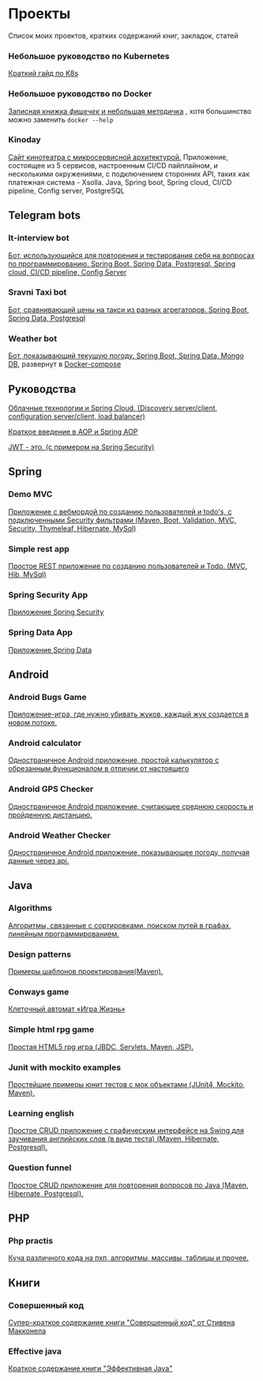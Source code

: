 # Проекты
Список моих проектов, кратких содержаний книг, закладок, статей

### Небольшое руководство по Kubernetes
[Краткий гайд по K8s](//github.com/Firsss21/kubernetes-guide)

### Небольшое руководство по Docker
[Записная книжка *фишечек* и небольшая методичка](//github.com/Firsss21/docker-guide) , хотя большинство можно заменить `docker --help`

### Kinoday 
[Сайт кинотеатра с микросервисной архитектурой.](//github.com/Firsss21/kinoday_front) Приложение, состоящее из 5 сервисов, настроенным CI/CD пайплайном, и несколькими окружениями, с подключением сторонних API, таких как платежная система - Xsolla. Java, Spring boot, Spring cloud, CI/CD pipeline, Config server, PostgreSQL

## Telegram bots

### It-interview bot

[Бот, использующийся для повторения и тестирования себя на вопросах по программированию. Spring Boot, Spring Data, Postgresql, Spring cloud, CI/CD pipeline, Config Server](//github.com/Firsss21/Learning-telegram-bot) 

### Sravni Taxi bot

[Бот, сравнивающий цены на такси из разных агрегаторов. Spring Boot, Spring Data, Postgresql](//github.com/Firsss21/sravniTaxiBot) 

### Weather bot 
[Бот, показывающий текущую погоду. Spring Boot, Spring Data, Mongo DB](//github.com/Firsss21/chatWeatherBot), развернут в [Docker-compose](//github.com/Firsss21/weatherbotdocker)

## Руководства

[Облачные технологии и Spring Cloud. (Discovery server/client, configuration server/client, load balancer)](https://github.com/Firsss21/cloud)

[Краткое введение в AOP и Spring AOP](https://github.com/Firsss21/aop)

[JWT - это. (с примером на Spring Security)](https://github.com/Firsss21/JWT)

## Spring

### Demo MVC

[Приложение с вебмордой по созданию пользователей и todo's, с подключенными Security фильтрами (Maven, Boot, Validation, MVC, Security, Thymeleaf, Hibernate, MySql)](//github.com/Firsss21/demoMVC)

### Simple rest app

[Простое REST приложение по созданию пользователей и Todo. (MVC, Hib, MySql)](//github.com/Firsss21/simpleRestApp)

### Spring Security App

[Приложение Spring Security](//github.com/Firsss21/springSecurity)

### Spring Data App

[Приложение Spring Data](//github.com/Firsss21/springData)

## Android

### Android Bugs Game

[Приложение-игра, где нужно убивать жуков, каждый жук создается в новом потоке.](//github.com/Firsss21/bugs)

### Android calculator

[Одностраничное Android приложение, простой калькулятор с обрезанным функционалом в отличии от настоящего](//github.com/Firsss21/simple_calculator)

### Android GPS Checker 

[Одностраничное Android приложение, считающее среднюю скорость и пройденную дистанцию.](//github.com/Firsss21/projects/tree/master/Android_GPScheck)

### Android Weather Checker

[Одностраничное Android приложение, показывающее погоду, получая данные через api.](//github.com/Firsss21/projects/tree/master/Android_WeatherChecker)

## Java

### Algorithms 

[Алгоритмы, связанные с сортировками, поиском путей в графах, линейным программированием.](//github.com/Firsss21/algorithms/)

### Design patterns

[Примеры шаблонов проектирования(Maven).](//github.com/Firsss21/design_patterns_examples)

### Conways game

[Клеточный автомат «Игра Жизнь»](//github.com/Firsss21/ConwaysGame)

### Simple html rpg game

[Простая HTML5 rpg игра (JBDC, Servlets, Maven, JSP).](//github.com/Firsss21/simple_html_rpg_game)

### Junit with mockito examples

[Простейшие примеры юнит тестов с мок объектами (JUnit4, Mockito, Maven).](//github.com/Firsss21/projects/tree/master/JUnitWithMockitoExamples)


### Learning english

[Простое CRUD приложение с графическим интерфейсе на Swing для заучивания английских слов (в виде теста) (Maven, Hibernate, Postgresql).](//github.com/Firsss21/learning_english_words)

### Question funnel

[Простое CRUD приложение для повторения вопросов по Java (Maven, Hibernate, Postgresql).](//github.com/Firsss21/projects/tree/master/questionFunnel)


## PHP

### Php practis

[Куча различного кода на пхп, алгоритмы, массивы, таблицы и прочее.](//github.com/Firsss21/php_practis)

## Книги

### Совершенный код

[Супер-краткое содержание книги "Совершенный код" от Стивена Макконела](//github.com/Firsss21/complete_code_very_short_version)

### Effective java

[Краткое содержание книги "Эффективная Java"](//github.com/Firsss21/effective_java_short_version)
